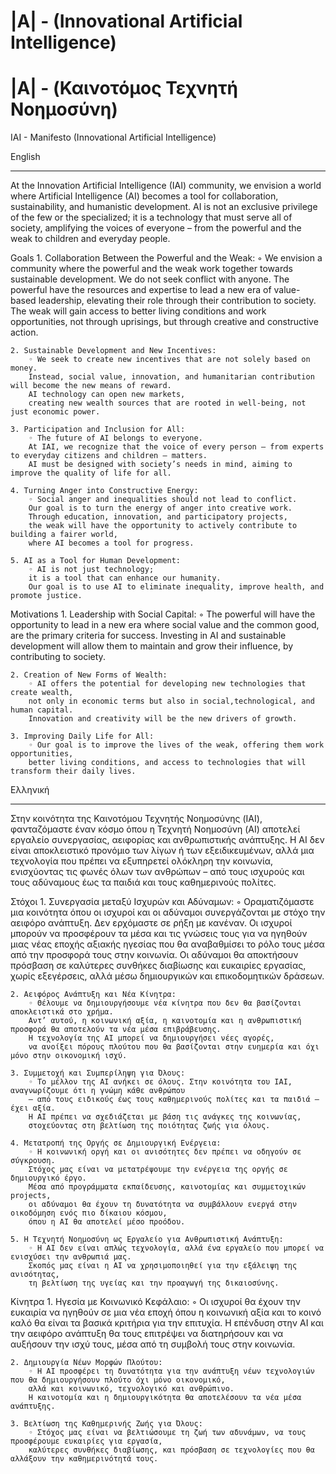# |A| - (Innovational Artificial Intelligence)
# |A| - (Καινοτόμος Τεχνητή Νοημοσύνη)

IAI - Manifesto (Innovational Artificial Intelligence)

English 
_______________________________________________________________________________________________________________________________________
At the Innovation Artificial Intelligence (IAI) community, 
we envision a world where Artificial Intelligence (AI) becomes a tool for collaboration, sustainability, and humanistic development. 
AI is not an exclusive privilege of the few or the specialized; 
it is a technology that must serve all of society, amplifying the voices of everyone 
– from the powerful and the weak to children and everyday people.

Goals 
    1. Collaboration Between the Powerful and the Weak:
        ◦ We envision a community where the powerful and the weak work together towards sustainable development. 
        We do not seek conflict with anyone. 
        The powerful have the resources and expertise to lead a new era of value-based leadership, 
        elevating their role through their contribution to society. 
        The weak will gain access to better living conditions and work opportunities, not through uprisings, 
        but through creative and constructive action.
        
    2. Sustainable Development and New Incentives:
        ◦ We seek to create new incentives that are not solely based on money. 
        Instead, social value, innovation, and humanitarian contribution will become the new means of reward. 
        AI technology can open new markets, 
        creating new wealth sources that are rooted in well-being, not just economic power.
        
    3. Participation and Inclusion for All:
        ◦ The future of AI belongs to everyone. 
        At IAI, we recognize that the voice of every person – from experts to everyday citizens and children – matters. 
        AI must be designed with society’s needs in mind, aiming to improve the quality of life for all.
        
    4. Turning Anger into Constructive Energy:
        ◦ Social anger and inequalities should not lead to conflict. 
        Our goal is to turn the energy of anger into creative work. 
        Through education, innovation, and participatory projects, 
        the weak will have the opportunity to actively contribute to building a fairer world,
        where AI becomes a tool for progress.
        
    5. AI as a Tool for Human Development:
        ◦ AI is not just technology; 
        it is a tool that can enhance our humanity. 
        Our goal is to use AI to eliminate inequality, improve health, and promote justice.
        
Motivations 
    1. Leadership with Social Capital:
        ◦ The powerful will have the opportunity to lead in a new era where social value and the common good,
        are the primary criteria for success. 
        Investing in AI and sustainable development will allow them to maintain and grow their influence,
        by contributing to society.
        
    2. Creation of New Forms of Wealth:
        ◦ AI offers the potential for developing new technologies that create wealth,
        not only in economic terms but also in social,technological, and human capital. 
        Innovation and creativity will be the new drivers of growth.
        
    3. Improving Daily Life for All:
        ◦ Our goal is to improve the lives of the weak, offering them work opportunities, 
        better living conditions, and access to technologies that will transform their daily lives.



Ελληνική 
______________________________________________________________________________________________________________________________________
Στην κοινότητα της Καινοτόμου Τεχνητής Νοημοσύνης (IAI), 
φανταζόμαστε έναν κόσμο όπου η Τεχνητή Νοημοσύνη (AI) αποτελεί εργαλείο συνεργασίας, αειφορίας και ανθρωπιστικής ανάπτυξης. 
Η AI δεν είναι αποκλειστικό προνόμιο των λίγων ή των εξειδικευμένων, 
αλλά μια τεχνολογία που πρέπει να εξυπηρετεί ολόκληρη την κοινωνία, ενισχύοντας τις φωνές όλων των ανθρώπων 
– από τους ισχυρούς και τους αδύναμους έως τα παιδιά και τους καθημερινούς πολίτες.

Στόχοι 
    1. Συνεργασία μεταξύ Ισχυρών και Αδύναμων:
        ◦ Οραματιζόμαστε μια κοινότητα όπου οι ισχυροί και οι αδύναμοι συνεργάζονται με στόχο την αειφόρο ανάπτυξη. 
        Δεν ερχόμαστε σε ρήξη με κανέναν. 
        Οι ισχυροί μπορούν να προσφέρουν τα μέσα και τις γνώσεις τους για να ηγηθούν μιας νέας εποχής αξιακής ηγεσίας
        που θα αναβαθμίσει το ρόλο τους μέσα από την προσφορά τους στην κοινωνία. 
        Οι αδύναμοι θα αποκτήσουν πρόσβαση σε καλύτερες συνθήκες διαβίωσης και ευκαιρίες εργασίας, χωρίς εξεγέρσεις, 
        αλλά μέσω δημιουργικών και επικοδομητικών δράσεων.
   
    2. Αειφόρος Ανάπτυξη και Νέα Κίνητρα:
        ◦ Θέλουμε να δημιουργήσουμε νέα κίνητρα που δεν θα βασίζονται αποκλειστικά στο χρήμα. 
        Αντ’ αυτού, η κοινωνική αξία, η καινοτομία και η ανθρωπιστική προσφορά θα αποτελούν τα νέα μέσα επιβράβευσης. 
        Η τεχνολογία της AI μπορεί να δημιουργήσει νέες αγορές, 
        να ανοίξει πόρους πλούτου που θα βασίζονται στην ευημερία και όχι μόνο στην οικονομική ισχύ.
   
    3. Συμμετοχή και Συμπερίληψη για Όλους:
        ◦ Το μέλλον της AI ανήκει σε όλους. Στην κοινότητα του IAI, αναγνωρίζουμε ότι η γνώμη κάθε ανθρώπου 
        – από τους ειδικούς έως τους καθημερινούς πολίτες και τα παιδιά – έχει αξία. 
        Η AI πρέπει να σχεδιάζεται με βάση τις ανάγκες της κοινωνίας, 
        στοχεύοντας στη βελτίωση της ποιότητας ζωής για όλους.
    
    4. Μετατροπή της Οργής σε Δημιουργική Ενέργεια:
        ◦ Η κοινωνική οργή και οι ανισότητες δεν πρέπει να οδηγούν σε σύγκρουση. 
        Στόχος μας είναι να μετατρέψουμε την ενέργεια της οργής σε δημιουργικό έργο. 
        Μέσα από προγράμματα εκπαίδευσης, καινοτομίας και συμμετοχικών projects, 
        οι αδύναμοι θα έχουν τη δυνατότητα να συμβάλλουν ενεργά στην οικοδόμηση ενός πιο δίκαιου κόσμου, 
        όπου η AI θα αποτελεί μέσο προόδου.
        
    5. Η Τεχνητή Νοημοσύνη ως Εργαλείο για Ανθρωπιστική Ανάπτυξη:
        ◦ Η AI δεν είναι απλώς τεχνολογία, αλλά ένα εργαλείο που μπορεί να ενισχύσει την ανθρωπιά μας. 
        Σκοπός μας είναι η AI να χρησιμοποιηθεί για την εξάλειψη της ανισότητας, 
        τη βελτίωση της υγείας και την προαγωγή της δικαιοσύνης.
        
Κίνητρα 
    1. Ηγεσία με Κοινωνικό Κεφάλαιο:
        ◦ Οι ισχυροί θα έχουν την ευκαιρία να ηγηθούν σε μια νέα εποχή 
        όπου η κοινωνική αξία και το κοινό καλό θα είναι τα βασικά κριτήρια για την επιτυχία. 
        Η επένδυση στην AI και την αειφόρο ανάπτυξη θα τους επιτρέψει να διατηρήσουν και να αυξήσουν την ισχύ τους, 
        μέσα από τη συμβολή τους στην κοινωνία.
        
    2. Δημιουργία Νέων Μορφών Πλούτου:
        ◦ Η AI προσφέρει τη δυνατότητα για την ανάπτυξη νέων τεχνολογιών που θα δημιουργήσουν πλούτο όχι μόνο οικονομικό, 
        αλλά και κοινωνικό, τεχνολογικό και ανθρώπινο. 
        Η καινοτομία και η δημιουργικότητα θα αποτελέσουν τα νέα μέσα ανάπτυξης.
        
    3. Βελτίωση της Καθημερινής Ζωής για Όλους:
        ◦ Στόχος μας είναι να βελτιώσουμε τη ζωή των αδυνάμων, να τους προσφέρουμε ευκαιρίες για εργασία, 
        καλύτερες συνθήκες διαβίωσης, και πρόσβαση σε τεχνολογίες που θα αλλάξουν την καθημερινότητά τους.



